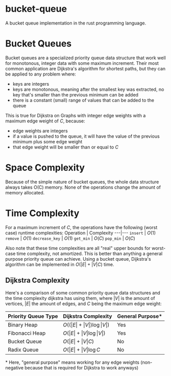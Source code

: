 # bucket-queue
A bucket queue implementation in the rust programming language. 

# Bucket Queues
Bucket queues are a specialized priority queue data structure that work well for monotonous, integer data with some maximum increment. 
Their most common application are Dijkstra's algorithm for shortest paths, but they can be applied to any problem where:
- keys are integers
- keys are monotonous, meaning after the smallest key was extracted, no key that's smaller than the previous minimum can be added
- there is a constant (small) range of values that can be added to the queue

This is true for Dijkstra on Graphs with integer edge weights with a maximum edge weight of $C$, because:
- edge weights are integers
- if a value is pushed to the queue, it will have the value of the previous minimum plus some edge weight
- that edge weight will be smaller than or equal to $C$

# Space Complexity
Because of the simple nature of bucket queues, the whole data structure always takes O(C) memory.
None of the operations change the amount of memory allocated.

# Time Complexity
For a maximum increment of $C$, the operations have the following (worst case) runtime complexities:
Operation | Complexity
---|---
`insert` | $O(1)$
`remove` | $O(1)$
`decrease_key` | $O(1)$
`get_min` | $O(C)$
`pop_min` | $O(C)$

Also note that these time complexities are all "real" upper bounds for worst-case time complexity, not amortized.
This is better than anything a general purpose priority queue can achieve.
Using a bucket queue, Dijkstra's algorithm can be implemented in $O(|E| + |V|C)$ time.

## Dijkstra Complexity
Here's a comparison of some common priority queue data structures and the time complexity dijkstra has using them, where $|V|$ is the amount of vertices, $|E|$ the amount of edges, and $C$ being the maximum edge weight:

Priority Queue Type | Dijkstra Complexity | General Purpose*
---|---|---
Binary Heap | $O((\|E\| + \|V\|) \log \|V\|)$ | Yes
Fibonacci Heap | $O(\|E\| + \|V\| \log \|V\|)$ | Yes
Bucket Queue | $O(\|E\| + \|V\|C)$ | No
Radix Queue | $O(\|E\| + \|V\| \log C$ | No

\* Here, "general purpose" means working for any edge weights (non-negative because that is required for Dijkstra to work anyways)
